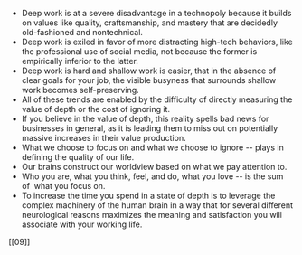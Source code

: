 - Deep work is at a severe disadvantage in a technopoly because it builds on values like quality, craftsmanship, and mastery that are decidedly old-fashioned and nontechnical.
- Deep work is exiled in favor of more distracting high-tech behaviors, like the professional use of social media, not because the former is empirically inferior to the latter.
- Deep work is hard and shallow work is easier, that in the absence of clear goals for your job, the visible busyness that surrounds shallow work becomes self-preserving.
- All of these trends are enabled by the difficulty of directly measuring the value of depth or the cost of ignoring it.
- If you believe in the value of depth, this reality spells bad news for businesses in general, as it is leading them to miss out on potentially massive increases in their value production.
- What we choose to focus on and what we choose to ignore -- plays in defining the quality of our life.
- Our brains construct our worldview based on what we pay attention to. 
- Who you are, what you think, feel, and do, what you love -- is the sum of  what you focus on.
- To increase the time you spend in a state of depth is to leverage the complex machinery of the human brain in a way that for several different neurological reasons maximizes the meaning and satisfaction you will associate with your working life.

[[09]]